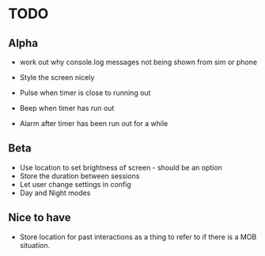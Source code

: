# TODO

## Alpha

* work out why console.log messages not being shown from sim or phone

* Style the screen nicely
* Pulse when timer is close to running out
* Beep when timer has run out
* Alarm after timer has been run out for a while


## Beta

* Use location to set brightness of screen - should be an option
* Store the duration between sessions
* Let user change settings in config
* Day and Night modes

## Nice to have

* Store location for past interactions as a thing to refer to if there is a MOB situation.
